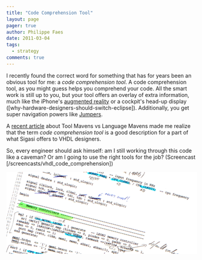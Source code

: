 ```yaml
---
title: "Code Comprehension Tool"
layout: page 
pager: true
author: Philippe Faes
date: 2011-03-04
tags: 
  - strategy
comments: true
---
```

I recently found the correct word for something that has for years been an obvious tool for me: a <em>code comprehension tool</em>. A code comprehension tool, as you might guess helps you comprehend your code. All the smart work is still up to you, but your tool offers an overlay of extra information, much like the iPhone's <a href="http://www.commoncraft.com/augmented-reality-video">augmented reality</a> or a cockpit's head-up display ([why-hardware-designers-should-switch-eclipse]). Additionally, you get super navigation powers like <a href="http://www.youtube.com/watch?v=2PQi5ueqig4">Jumpers</a>.

A <a href="http://osteele.com/archives/2004/11/ides">recent article</a> about Tool Mavens vs Language Mavens made me realize that the term <em>code comprehension tool</em> is a good description for a part of what Sigasi offers to VHDL designers. 

So, every engineer should ask himself: am I still working through this code like a caveman? Or am I going to use the right tools for the job? (Screencast [/screencasts/vhdl_code_comprehension])

![Working through Code like a Caveman](images/code_comprehension.png)





